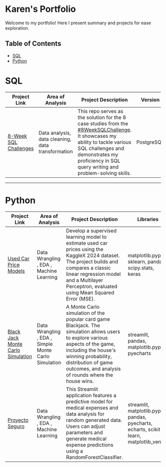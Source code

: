 # Karen's Portfolio

Welcome to my portfolio! Here I present summary and projects for ease exploration.

## Table of Contents

- [SQL](#SQL)
- [Python](#Python)


# SQL

| Project Link | Area of Analysis | Project Description | Version | Status |
| ------------ | ---------------- | ------------------- |-------- |------- |
| [8-Week SQL Challenges](https://github.com/KarenSaraiMoralesMontiel/8-Week-SQL-Challenge/blob/main/README.md) | Data analysis, data cleaning, data transformation |  This repo serves as the solution for the 8 case studies from the [#8WeekSQLChallenge](https://8weeksqlchallenge.com/). It showcases my ability to tackle various SQL challenges and demonstrates my proficiency in SQL query writing and problem-solving skills. | PostgreSQL | In Progress |

***

# Python

| Project Link | Area of Analysis | Project Description | Libraries |
| ------------ | ---------------- | ------------------- |-------- |
| [Used Car Price Models](https://github.com/KarenSaraiMoralesMontiel/used_car_price_prediction_machine_learning)| Data Wrangling , EDA , Machine Learning | Develop a supervised learning model to estimate used car prices using the KaggleX 2024 dataset. The project builds and compares a classic linear regression model and a Multilayer Perceptron, evaluated using Mean Squared Error (MSE).| matplotlib.pyplot, sklearn, pandas, scipy.stats, keras |
| [Black Jack Monte Carlo Simulation](https://github.com/KarenSaraiMoralesMontiel/blackjack-montecarlo-app)| Data Wrangling , EDA , Simple Monte Carlo Simulation|A  Monte Carlo simulation of the popular card game Blackjack. The simulation allows users to explore various aspects of the game, including the house's winning probability, distribution of game outcomes, and analysis of rounds where the house wins. | streamlit, pandas, matplotlib.pyplot, pyecharts |
| [Proyecto Seguro](https://github.com/KarenSaraiMoralesMontiel/Proyecto-Seguro)| Data Wrangling , EDA , Machine Learning | This Streamlit application features a predictive model for medical expenses and data analysis for random generated data. Users can adjust parameters and generate medical expense predictions using a RandomForestClassifier.  | streamlit, matplotlib.pyplot, pandas, pyecharts, echarts, scikit-learn, matplotlib_venn |